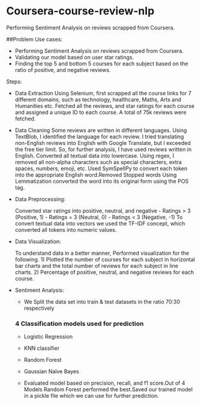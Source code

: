 # Coursera-course-review-nlp
Performing Sentiment Analysis on reviews scrapped from Coursera.​

##Problem Use cases:
 - Performing Sentiment Analysis on reviews scrapped from Coursera.
 - Validating our model based on user star ratings.
 - Finding the top 5 and bottom 5 courses for each  subject based on the ratio of positive, and negative reviews.

Steps:
 - Data Extraction
      Using Selenium, first scrapped all the course links for 7 different domains, such as technology, healthcare, Maths, Arts and 
      Humanities etc.
      Fetched all the reviews, and star ratings  for each course and assigned a unique ID to each course.
      A total of 75k reviews were fetched.

 - Data Cleaning
       Some reviews are written in different languages. Using TextBlob, I identified the language for each review. I tried translating 
    non-English reviews into English with Google Translate, but I exceeded the free tier limit. So, for further analysis, I have used 
    reviews written in English.
       Converted all textual data into lowercase. Using regex, I removed all non-alpha characters such as special characters, extra 
    spaces, numbers, emoji, etc. Used SymSpellPy to convert each token into the appropriate English word.Removed Stopped words
    Using Lemmatization converted the word into its original form using the POS tag.

 - Data Preprocessing:
   
    Converted star ratings into positive, neutral, and negative
       - Ratings > 3  (Positive, 1)
       - Ratings = 3 (Neutral, 0)
       - Ratings < 3  (Negative, -1)
      To convert textual data into vectors we used the TF-IDF concept, which converted all tokens into numeric values.

 - Data Visualization:
   
     To understand data in a better manner, Performed visualization for the following.
        1) Plotted the number of courses for each subject in horizontal bar charts and the total number of reviews for each subject in             line charts.
        2) Percentage of positive, neutral, and negative reviews for each course.
   
 - Sentiment Analysis:
    - We Split the data set into train  & test datasets in the ratio 70:30 respectively
    ### 4 Classification models used for prediction
      - Logistic Regression
      - KNN classifier
      - Random Forest
      - Gaussian Naïve Bayes

     - Evaluated model based on precision, recall, and f1 score.Out of 4 Models Random Forest performed the best.Saved our trained 
       model in a pickle file which we can use for further prediction.
   
